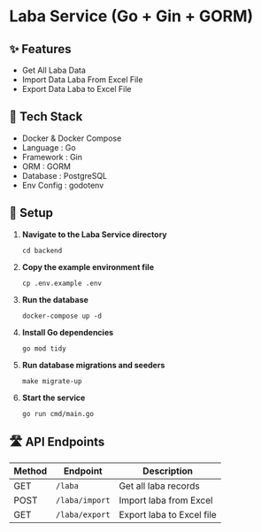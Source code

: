 # Laba Service (Go + Gin + GORM)
## ✨ Features

- Get All Laba Data
- Import Data Laba From Excel File
- Export Data Laba to Excel File

## 🧱 Tech Stack
- Docker & Docker Compose
- Language : Go
- Framework : Gin
- ORM : GORM
- Database : PostgreSQL
- Env Config : godotenv

## 🚀 Setup
1. **Navigate to the Laba Service directory**
   ```
   cd backend
   ```
2. **Copy the example environment file**
   ```
   cp .env.example .env
   ```
3. **Run the database**
   ```
   docker-compose up -d
   ```
4. **Install Go dependencies**
   ```
   go mod tidy
   ```
5. **Run database migrations and seeders**
   ```
   make migrate-up
   ```
6. **Start the service**
   ```
   go run cmd/main.go
   ```

## 🛣️ API Endpoints

| Method | Endpoint         | Description               |
|--------|------------------|---------------------------|
| GET    | `/laba`          | Get all laba records      |
| POST   | `/laba/import`   | Import laba from Excel    |
| GET    | `/laba/export`   | Export laba to Excel file |
